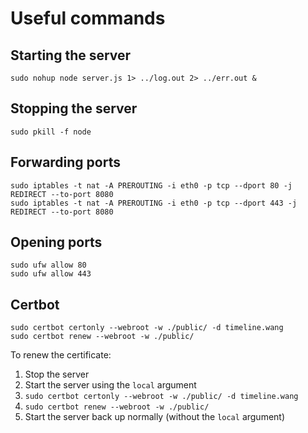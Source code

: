 # Useful commands

## Starting the server

`sudo nohup node server.js 1> ../log.out 2> ../err.out &`

## Stopping the server

`sudo pkill -f node`

## Forwarding ports

`sudo iptables -t nat -A PREROUTING -i eth0 -p tcp --dport 80 -j REDIRECT --to-port 8080`</br> 
`sudo iptables -t nat -A PREROUTING -i eth0 -p tcp --dport 443 -j REDIRECT --to-port 8080`

## Opening ports

`sudo ufw allow 80`</br> 
`sudo ufw allow 443`

## Certbot

`sudo certbot certonly --webroot -w ./public/ -d timeline.wang`</br> 
`sudo certbot renew --webroot -w ./public/`

To renew the certificate:

1. Stop the server
2. Start the server using the `local` argument
3. `sudo certbot certonly --webroot -w ./public/ -d timeline.wang`
4. `sudo certbot renew --webroot -w ./public/`
5. Start the server back up normally (without the `local` argument)

